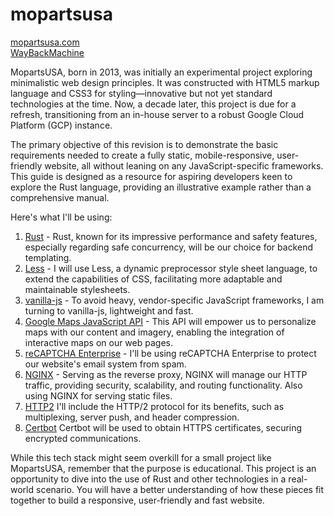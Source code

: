 # mopartsusa

[mopartsusa.com](https://www.mopartsusa.com/)\
[WayBackMachine](https://web.archive.org/web/20230000000000*/mopartsusa.com)

MopartsUSA, born in 2013, was initially an experimental project exploring minimalistic web design principles. 
It was constructed with HTML5 markup language and CSS3 for styling—innovative but not yet standard technologies at the time. 
Now, a decade later, this project is due for a refresh, transitioning from an in-house server to a robust Google Cloud Platform (GCP) instance.

The primary objective of this revision is to demonstrate the basic requirements needed to create a fully static, mobile-responsive, user-friendly website, all without leaning on any JavaScript-specific frameworks. 
This guide is designed as a resource for aspiring developers keen to explore the Rust language, providing an illustrative example rather than a comprehensive manual.

Here's what I'll be using:

1. [Rust](https://www.rust-lang.org/) - Rust, known for its impressive performance and safety features, especially regarding safe concurrency, will be our choice for backend templating.
2. [Less](https://lesscss.org/) -  I will use Less, a dynamic preprocessor style sheet language, to extend the capabilities of CSS, facilitating more adaptable and maintainable stylesheets.
3. [vanilla-js](http://vanilla-js.com/) - To avoid heavy, vendor-specific JavaScript frameworks, I am turning to vanilla-js, lightweight and fast.
4. [Google Maps JavaScript API](https://developers.google.com/maps/documentation/javascript/overview) - This API will empower us to personalize maps with our content and imagery, enabling the integration of interactive maps on our web pages.
5. [reCAPTCHA Enterprise](https://cloud.google.com/recaptcha-enterprise) - I'll be using reCAPTCHA Enterprise to protect our website's email system from spam.
6. [NGINX](https://www.nginx.com/) - Serving as the reverse proxy, NGINX will manage our HTTP traffic, providing security, scalability, and routing functionality. Also using NGINX for serving static files.
7. [HTTP2](https://en.wikipedia.org/wiki/HTTP/2) I'll include the HTTP/2 protocol for its benefits, such as multiplexing, server push, and header compression.
8. [Certbot](https://certbot.eff.org/) Certbot will be used to obtain HTTPS certificates, securing encrypted communications.

While this tech stack might seem overkill for a small project like MopartsUSA, remember that the purpose is educational. 
This project is an opportunity to dive into the use of Rust and other technologies in a real-world scenario. 
You will have a better understanding of how these pieces fit together to build a responsive, user-friendly and fast website.